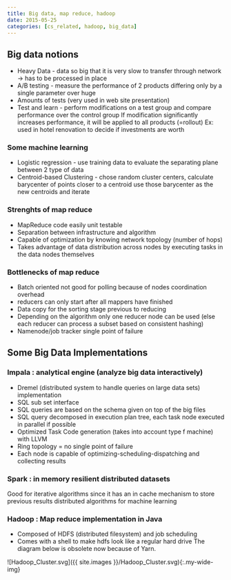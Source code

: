 ```yaml
---
title: Big data, map reduce, hadoop
date: 2015-05-25
categories: [cs_related, hadoop, big_data]
---
```


## Big data notions
* Heavy Data - data so big that it is very slow to transfer through network -> has to be processed in place
* A/B testing - measure the performance of 2 products differing only by a single parameter over huge
* Amounts of tests (very used in web site presentation)
* Test and learn - perform modifications on a test group and compare performance over the control group
  If modification significantly increases performance, it will be applied to all products (=rollout)
  Ex: used in hotel renovation to decide if investments are worth

### Some machine learning
* Logistic regression - use training data to evaluate the separating plane between 2 type of data
* Centroid-based Clustering - chose random cluster centers, calculate barycenter of points closer to a centroid use those barycenter as the new centroids and iterate

### Strenghts of map reduce
* MapReduce code easily unit testable
* Separation between infrastructure and algorithm
* Capable of optimization by knowing network topology (number of hops)
* Takes advantage of data distribution across nodes by executing tasks in the data nodes themselves

### Bottlenecks of map reduce
* Batch oriented not good for polling because of nodes coordination overhead
* reducers can only start after all mappers have finished
* Data copy for the sorting stage previous to reducing
* Depending on the algorithm only one reducer node can be used (else each reducer can process a subset based on consistent hashing)
* Namenode/job tracker single point of failure

## Some Big Data Implementations

### Impala : analytical engine (analyze big data interactively)
* Dremel (distributed system to handle queries on large data sets) implementation
* SQL sub set interface
* SQL queries are based on the schema given on top of the big files
* SQL query decomposed in execution plan tree, each task node executed in parallel if possible
* Optimized Task Code generation (takes into account type f machine) with LLVM
* Ring topology = no single point of failure
* Each node is capable of optimizing-scheduling-dispatching and collecting results

### Spark : in memory resilient distributed datasets
Good for iterative algorithms since it has an in cache mechanism to store previous results distributed algorithms for machine learning

### Hadoop : Map reduce implementation in Java
* Composed of HDFS (distributed filesystem) and job scheduling
* Comes with a shell to make hdfs look like a regular hard drive
The diagram below is obsolete now because of Yarn.

![Hadoop_Cluster.svg]({{ site.images }}/Hadoop_Cluster.svg){:.my-wide-img}
